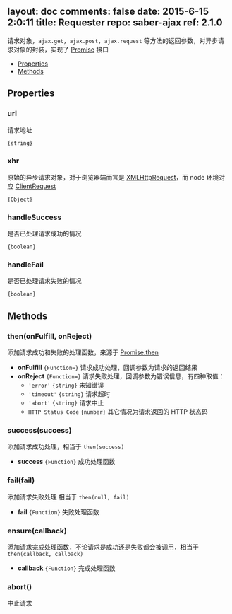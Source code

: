 layout: doc
comments: false
date: 2015-6-15 2:0:11
title: Requester
repo: saber-ajax
ref: 2.1.0
---

请求对象，`ajax.get`，`ajax.post`，`ajax.request` 等方法的返回参数，对异步请求对象的封装，实现了 [Promise](https://github.com/ecomfe/saber-promise) 接口

* [Properties](#properties)
* [Methods](#methods)

## Properties

### url

请求地址

`{string}`

### xhr

原始的异步请求对象，对于浏览器端而言是 [XMLHttpRequest](https://developer.mozilla.org/zh-CN/docs/Web/API/XMLHttpRequest)，而 node 环境对应 [ClientRequest](https://nodejs.org/api/http.html#http_class_http_clientrequest)

`{Object}`

### handleSuccess

是否已处理请求成功的情况

`{boolean}`

### handleFail

是否已处理请求失败的情况

`{boolean}`

## Methods

### then(onFulfill, onReject)

添加请求成功和失败的处理函数，来源于 [Promise.then](https://github.com/ecomfe/saber-promise/blob/master/doc/promise.md#thenonfulfilled-onrejected)

* **onFulfill** `{Function=}` 请求成功处理，回调参数为请求的返回结果
* **onReject** `{Function=}` 请求失败处理，回调参数为错误信息，有四种取值：
    * `'error'` `{string}` 未知错误
    * `'timeout'` `{string}` 请求超时
    * `'abort'` `{string}` 请求中止
    * `HTTP Status Code` `{number}` 其它情况为请求返回的 HTTP 状态码

### success(success)

添加请求成功处理，相当于 `then(success)`

* **success** `{Function}` 成功处理函数

### fail(fail)

添加请求失败处理 相当于 `then(null, fail)`

* **fail** `{Function}` 失败处理函数

### ensure(callback)

添加请求完成处理函数，不论请求是成功还是失败都会被调用，相当于 `then(callback, callback)`

* **callback** `{Function}` 完成处理函数

### abort()

中止请求